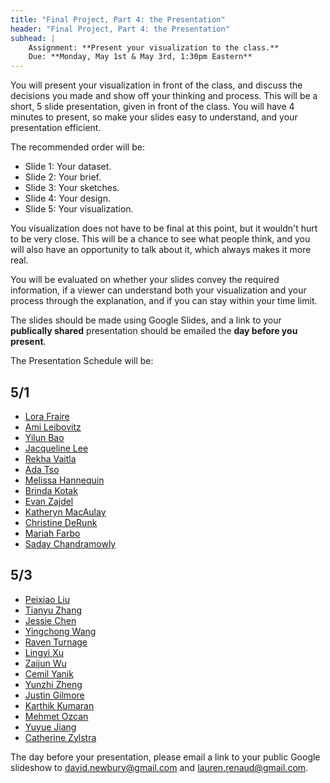 ```yaml
---
title: "Final Project, Part 4: the Presentation"
header: "Final Project, Part 4: the Presentation"
subhead: |
    Assignment: **Present your visualization to the class.**  
    Due: **Monday, May 1st & May 3rd, 1:30pm Eastern**
---
```


 You will present your visualization in front of the class, and discuss the decisions you made and show off your thinking and process.  This will be a short, 5 slide presentation, given in front of the class.  You will have 4  minutes to present, so make your slides easy to understand, and your presentation efficient.

The recommended order will be:

 * Slide 1:  Your dataset.
 * Slide 2:  Your brief.
 * Slide 3:  Your sketches.
 * Slide 4:  Your design.
 * Slide 5:  Your visualization.

You visualization does not have to be final at this point, but it wouldn't hurt to be very close.  This will be a chance to see what people think, and you will also have an opportunity to talk about it, which always makes it more real.

You will be evaluated on whether your slides convey the required information, if a viewer can understand both your visualization and your process through the explanation, and if you can stay within your time limit.

The slides should be made using Google Slides, and a link to your **publically shared** presentation should be emailed the **day before you present**.

The Presentation Schedule will be:

## 5/1

* [Lora Fraire](https://docs.google.com/presentation/d/1MDZXJHOP8HwCia6C-f-Yk6xTi1s6n82Te8zLdrikEmU/edit?usp=sharing)
* [Ami Leibovitz](https://docs.google.com/presentation/d/1QHhGwPP9sHFwrqp_Vmvh_-e5K-K4dOXVFTU0HBcEdcw/edit?usp=sharing)
* [Yilun Bao](https://docs.google.com/presentation/d/10VfA1szDTsXH4P5xzMggWu_A340wEoyUwmahV4Axf8Y/edit?usp=sharing)
* [Jacqueline Lee](https://docs.google.com/a/andrew.cmu.edu/presentation/d/1dkJvp9EZyiBuuKkW1qNWS4u2J8aBfiWL6SnUV5ayNfo/edit?usp=sharing)
* [Rekha Vaitla](https://docs.google.com/presentation/d/1tmE-Fc52T7logDoR7kcoZEOyJFUosfbQJEuHJ3gvufE/edit?usp=sharing)
* [Ada Tso](https://docs.google.com/presentation/d/1yNHdG-gG-t1dkx_FnBBtCtpuQq-b1YG7oVC3nUNEqUo/edit?usp=sharing)
* [Melissa Hannequin](https://docs.google.com/presentation/d/11Nb8h4o2KKKt7JgOXTIdd8lwxfBLoS0ZP9YiXTepBRs/edit?usp=sharing)
* [Brinda Kotak](https://docs.google.com/presentation/d/1O4wks2i9bQKJ0DrwBZJHQUAeqXRVd9OevT9O4LmypPE/edit?usp=sharing)
* [Evan Zajdel](https://docs.google.com/presentation/d/1wrRiexbrQS81gcldHf6qJpHsEIeMRWOU3ome2n1Wja8/edit#slide=id.g1f2ce1f74b_0_15)
* [Katheryn MacAulay](https://docs.google.com/presentation/d/1ropqKd8dLrU0BLH1Q8UkNeuhVH_I8zdPlThZZueQKqU/edit?ts=590674d9)
* [Christine DeRunk](https://docs.google.com/presentation/d/1WM4pbW1OKTsNetLAeQj7BF2bEWjQn_JVI4V0oTWBmHE/edit?usp=sharing)
* [Mariah Farbo](https://docs.google.com/presentation/d/1sTQRtpe9INzliSqSZXIgqYvTZ_CxMx2cxTjapw87NwM/edit?usp=sharing)
* [Saday Chandramowly](https://docs.google.com/presentation/d/1djPtzNNGU9HGD9IY5BfsH6tYBWn6Qb5ArXB7f5FQ-6I/edit?ts=59075573#slide=id.g1f2be0d2e9_0_33)



## 5/3

* [Peixiao Liu](https://docs.google.com/presentation/d/1iK4WW_weTtIpeW7uWNUuWHs8pwi_9P4LcvhrhyIEMeU/edit)
* [Tianyu Zhang](https://docs.google.com/presentation/d/1I1kvGrQbG_UC2ameW7mVUggi6LFOrWlE8OlyuH0UAW0/edit?ts=5909f394#slide=id.p3)
* [Jessie Chen](https://docs.google.com/presentation/d/196_Ocs_3SflLqh1T4NS7cdaQmuCISY6sFnOOMP67MOg/edit?ts=590935ca#slide=id.p3)
* [Yingchong Wang](https://docs.google.com/presentation/d/1kONwwa44HUPZvsjJr0Pyw4TfnU7zPObEsvvwb-CiAUg/edit?usp=sharing_eil&ts=5908b3a1)
* [Raven Turnage](https://docs.google.com/presentation/d/1REM_fR1Wk81-EX3FnGcnc_pegOoOaGrr5PP20Z7DvCs/edit?usp=sharing_eil&ts=5909ee24)
* [Lingyi Xu](https://drive.google.com/file/d/0B3baVXesl3S9cVF3RnRmS0JqOG8/view)
* [Zaijun Wu](https://docs.google.com/presentation/d/1_8Akdk20rXmgLOYcrVluiKlnVXxO8s6RnGliOE9vwIM/edit?usp=sharing_eil&ts=5908e850)
* [Cemil Yanik](https://docs.google.com/presentation/d/1yMtDxqHf12XnTPdI7yqgn0YME12lWbxmYjWU_zFJVT8/pub?start=false&loop=false&delayms=3000&slide=id.p)
* [Yunzhi Zheng](https://docs.google.com/presentation/d/1ck-qHUm29S0_qk_FZwv2SFJIusSLGyxdSM1kNQEj3Bk/edit?usp=sharing)
* [Justin Gilmore](https://docs.google.com/presentation/d/1ooKJ8SmYwLC70IA2ar-vl3UPs47upU4h95O5JwGkUcI/edit#slide=id.g1f26edb9a6_0_0)
* [Karthik Kumaran](https://docs.google.com/presentation/d/12-ACvzB3RSq4LzUVLEX71a8qU9JxMMPGine4zBs0Otk/edit#slide=id.g1f30e982a4_2_149​)
* [Mehmet Ozcan](https://docs.google.com/presentation/d/1tc9Ns_wi6H_RTe2PnR_z1zT1SlBb7ii3JFHizJ9NKzw/edit?ts=590929d5)
* [Yuyue Jiang](https://docs.google.com/presentation/d/1UMZkjCIj0Si_yMuN1HW5X6t05Fe6kRFhPINTPxFu2ys/edit?usp=sharing)
* [Catherine Zylstra](https://docs.google.com/presentation/d/19UlZ8w0x7iW9XLrhFgaN6yizuIZnj-fBW_gthD0u4Mk/edit?invite=CNrYp0I&ts=5909e011#slide=id.p)

The day before your presentation, please email a link to your public Google slideshow to <david.newbury@gmail.com> and <lauren.renaud@gmail.com>.
